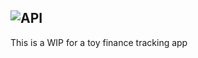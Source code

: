 ![API](https://github.com/viagostini/personal-finance-dashboard/workflows/API/badge.svg)
---

This is a WIP for a toy finance tracking app

